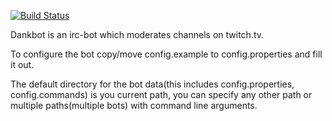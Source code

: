 [![Build Status](https://travis-ci.org/Dankeroni/Dankbot.svg?branch=master)](https://travis-ci.org/Dankeroni/Dankbot)

Dankbot is an irc-bot which moderates channels on twitch.tv.

To configure the bot copy/move config.example to config.properties and fill it out.

The default directory for the bot data(this includes config.properties, config.commands) is you current path, you can specify any other path or multiple paths(multiple bots) with command line arguments.
